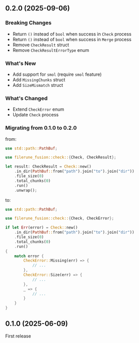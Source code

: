 ## 0.2.0 (2025-09-06)

### Breaking Changes

- Return `()` instead of `bool` when success in `Check` process
- Return `()` instead of `bool` when success in `Merge` process
- Remove `CheckResult` struct
- Remove `CheckResultErrorType` enum

### What's New

- Add support for `smol` (require `smol` feature)
- Add `MissingChunks` struct
- Add `SizeMismatch` struct

### What's Changed

- Extend `CheckError` enum
- Update `Check` process

### Migrating from 0.1.0 to 0.2.0

from:

```rust
use std::path::PathBuf;

use filerune_fusion::check::{Check, CheckResult};

let result: CheckResult = Check::new()
    .in_dir(PathBuf::from("path").join("to").join("dir"))
    .file_size(0)
    .total_chunks(0)
    .run()
    .unwrap();
```

to:

```rust
use std::path::PathBuf;

use filerune_fusion::check::{Check, CheckError};

if let Err(error) = Check::new()
    .in_dir(PathBuf::from("path").join("to").join("dir"))
    .file_size(0)
    .total_chunks(0)
    .run()
{
    match error {
        CheckError::Missing(err) => {
            // ...
        },
        CheckError::Size(err) => {
            // ...
        },
        _ => {
            // ...
        }
    }
}
```

## 0.1.0 (2025-06-09)

First release
